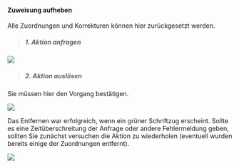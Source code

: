 <!--
 * @file page_admin_tutorAssign_remove_de.md
 *
 * @author Till Uhlig <till.uhlig@student.uni-halle.de>
 * @date 2015
-->

#### Zuweisung aufheben ####
Alle Zuordnungen und Korrekturen können hier zurückgesetzt werden.
> ##### 1. Aktion anfragen #####

![](removeA.png)

> ##### 2. Aktion auslösen #####
Sie müssen hier den Vorgang bestätigen.

![](removeB.png)

Das Entfernen war erfolgreich, wenn ein grüner Schriftzug erscheint. Sollte es eine Zeitüberschreitung der Anfrage oder andere Fehlermeldung geben, sollten Sie zunächst versuchen die Aktion zu wiederholen (eventuell wurden bereits einige der Zuordnungen entfernt).

![](removeC.png)